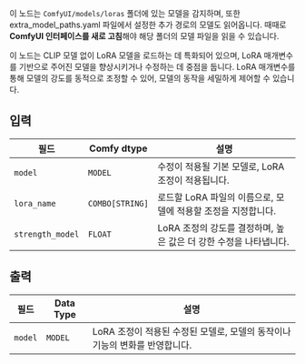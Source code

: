 이 노드는 `ComfyUI/models/loras` 폴더에 있는 모델을 감지하며,
또한 extra_model_paths.yaml 파일에서 설정한 추가 경로의 모델도 읽어옵니다.
때때로 **ComfyUI 인터페이스를 새로 고침**해야 해당 폴더의 모델 파일을 읽을 수 있습니다.

이 노드는 CLIP 모델 없이 LoRA 모델을 로드하는 데 특화되어 있으며, LoRA 매개변수를 기반으로 주어진 모델을 향상시키거나 수정하는 데 중점을 둡니다. LoRA 매개변수를 통해 모델의 강도를 동적으로 조정할 수 있어, 모델의 동작을 세밀하게 제어할 수 있습니다.

## 입력

| 필드             | Comfy dtype       | 설명                                                                                   |
|------------------|-------------------|-----------------------------------------------------------------------------------------------|
| `model`          | `MODEL`           | 수정이 적용될 기본 모델로, LoRA 조정이 적용됩니다.                   |
| `lora_name`      | `COMBO[STRING]`   | 로드할 LoRA 파일의 이름으로, 모델에 적용할 조정을 지정합니다.      |
| `strength_model` | `FLOAT`           | LoRA 조정의 강도를 결정하며, 높은 값은 더 강한 수정을 나타냅니다. |

## 출력

| 필드   | Data Type | 설명                                                              |
|---------|-------------|--------------------------------------------------------------------------|
| `model` | `MODEL`     | LoRA 조정이 적용된 수정된 모델로, 모델의 동작이나 기능의 변화를 반영합니다. |
